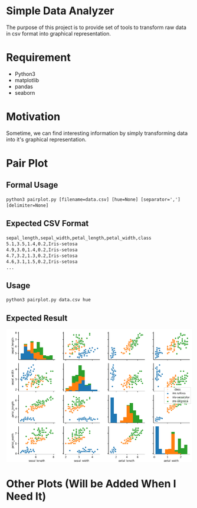 # Simple Data Analyzer

The purpose of this project is to provide set of tools to transform raw data in csv format into graphical representation.

# Requirement

* Python3
* matplotlib
* pandas
* seaborn

# Motivation

Sometime, we can find interesting information by simply transforming data into it's graphical representation.

# Pair Plot

## Formal Usage

```
python3 pairplot.py [filename=data.csv] [hue=None] [separator=','] [delimiter=None]
```

## Expected CSV Format

```
sepal_length,sepal_width,petal_length,petal_width,class
5.1,3.5,1.4,0.2,Iris-setosa
4.9,3.0,1.4,0.2,Iris-setosa
4.7,3.2,1.3,0.2,Iris-setosa
4.6,3.1,1.5,0.2,Iris-setosa
...
```

## Usage

```
python3 pairplot.py data.csv hue
```

## Expected Result

![](./pairplot.png)

# Other Plots (Will be Added When I Need It)
